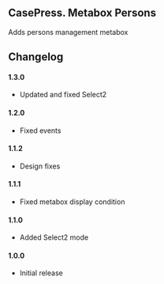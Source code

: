 ## CasePress. Metabox Persons

Adds persons management metabox


## Changelog

#### 1.3.0
* Updated and fixed Select2

#### 1.2.0
* Fixed events

#### 1.1.2
* Design fixes

#### 1.1.1
* Fixed metabox display condition

#### 1.1.0
* Added Select2 mode

#### 1.0.0
* Initial release